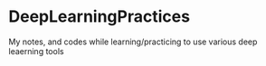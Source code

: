 # DeepLearningPractices
My notes, and codes while learning/practicing to use various deep leaerning tools
